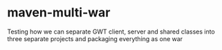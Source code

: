 # maven-multi-war
Testing how we can separate GWT client, server and shared classes into three separate projects and packaging everything as one war
